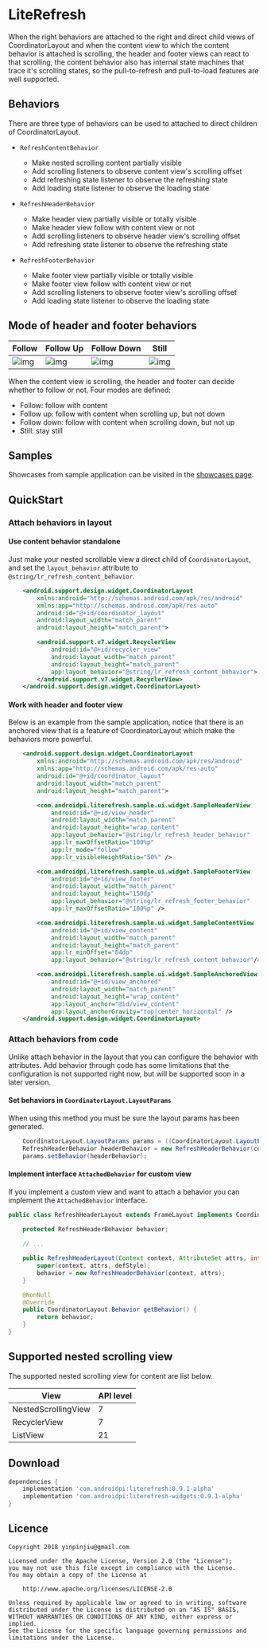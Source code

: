LiteRefresh
=============
When the right behaviors are attached to the right and direct child views of CoordinatorLayout
and when the content view to which the content behavior is attached is scrolling, 
the header and footer views can react to that scrolling, the content behavior also has internal 
state machines that trace it's scrolling states, so the pull-to-refresh and pull-to-load features are 
well supported.

## Behaviors
There are three type of behaviors can be used to attached to direct children of CoordinatorLayout.

- `RefreshContentBehavior`
    + Make nested scrolling content partially visible
    + Add scrolling listeners to observe content view's scrolling offset 
    + Add refreshing state listener to observe the refreshing state
    + Add loading state listener to observe the loading state
    
- `RefreshHeaderBehavior`
    + Make header view partially visible or totally visible
    + Make header view follow with content view or not
    + Add scrolling listeners to observe header view's scrolling offset
    + Add refreshing state listener to observe the refreshing state
    
- `RefreshFooterBehavior`
    + Make footer view partially visible or totally visible
    + Make footer view follow with content view or not
    + Add scrolling listeners to observe footer view's scrolling offset
    + Add loading state listener to observe the loading state

## Mode of header and footer behaviors

Follow | Follow Up | Follow Down | Still
----|----|-----|-----
![img](/docs/images/follow.gif) | ![img](/docs/images/follow_up.gif) | ![img](/docs/images/follow_down.gif) | ![img](/docs/images/still.gif)

When the content view is scrolling, the header and footer can decide whether to follow or not. 
Four modes are defined:

- Follow: follow with content
- Follow up: follow with content when scrolling up, but not down
- Follow down: follow with content when scrolling down, but not up
- Still: stay still
    
## Samples 

Showcases from sample application can be visited in the [showcases page](/docs/showcases.md).
    
## QuickStart
### Attach behaviors in layout
#### Use content behavior standalone
Just make your nested scrollable view a direct child of `CoordinatorLayout`, and set
the `layout_behavior` attribute to `@string/lr_refresh_content_behavior`.

```xml
    <android.support.design.widget.CoordinatorLayout
        xmlns:android="http://schemas.android.com/apk/res/android"
        xmlns:app="http://schemas.android.com/apk/res-auto"
        android:id="@+id/coordinator_layout"
        android:layout_width="match_parent"
        android:layout_height="match_parent">

        <android.support.v7.widget.RecyclerView
            android:id="@+id/recycler_view"
            android:layout_width="match_parent"
            android:layout_height="match_parent"
            app:layout_behavior="@string/lr_refresh_content_behavior">
        </android.support.v7.widget.RecyclerView>
    </android.support.design.widget.CoordinatorLayout>
```

#### Work with header and footer view 

Below is an example from the sample application, notice that there is an anchored view
that is a feature of CoordinatorLayout which make the behaviors more powerful.

```xml
    <android.support.design.widget.CoordinatorLayout
        xmlns:android="http://schemas.android.com/apk/res/android"
        xmlns:app="http://schemas.android.com/apk/res-auto"
        android:id="@+id/coordinator_layout"
        android:layout_width="match_parent"
        android:layout_height="match_parent">

        <com.androidpi.literefresh.sample.ui.widget.SampleHeaderView
            android:id="@+id/view_header"
            android:layout_width="match_parent"
            android:layout_height="wrap_content"
            app:layout_behavior="@string/lr_refresh_header_behavior"
            app:lr_maxOffsetRatio="100%p"
            app:lr_mode="follow"
            app:lr_visibleHeightRatio="50%" />

        <com.androidpi.literefresh.sample.ui.widget.SampleFooterView
            android:id="@+id/view_footer"
            android:layout_width="match_parent"
            android:layout_height="150dp"
            app:layout_behavior="@string/lr_refresh_footer_behavior"
            app:lr_maxOffsetRatio="100%p" />

        <com.androidpi.literefresh.sample.ui.widget.SampleContentView
            android:id="@+id/view_content"
            android:layout_width="match_parent"
            android:layout_height="match_parent"
            app:lr_minOffset="64dp"
            app:layout_behavior="@string/lr_refresh_content_behavior"/>

        <com.androidpi.literefresh.sample.ui.widget.SampleAnchoredView
            android:id="@+id/view_anchored"
            android:layout_width="match_parent"
            android:layout_height="wrap_content"
            app:layout_anchor="@id/view_content"
            app:layout_anchorGravity="top|center_horizontal" />
    </android.support.design.widget.CoordinatorLayout>
```

### Attach behaviors from code
Unlike attach behavior in the layout that you can configure the behavior with attributes.
Add behavior through code has some limitations that the configuration is not supported right now, 
but will be supported soon in a later version.
 
#### Set behaviors in `CoordinatorLayout.LayoutParams`
When using this method you must be sure the layout params has been generated. 

```java
    CoordinatorLayout.LayoutParams params = ((CoordinatorLayout.LayoutParams) getLayoutParams());
    RefreshHeaderBehavior headerBehavior = new RefreshHeaderBehavior(context);
    params.setBehavior(headerBehavior);
```
#### Implement interface `AttachedBehavior` for custom view
If you implement a custom view and want to attach a behavior you can implement the
`AttachedBehavior` interface.

```java
public class RefreshHeaderLayout extends FrameLayout implements CoordinatorLayout.AttachedBehavior{

    protected RefreshHeaderBehavior behavior;
    
    // ...

    public RefreshHeaderLayout(Context context, AttributeSet attrs, int defStyle) {
        super(context, attrs, defStyle);
        behavior = new RefreshHeaderBehavior(context, attrs);
    }

    @NonNull
    @Override
    public CoordinatorLayout.Behavior getBehavior() {
        return behavior;
    }
}
```

## Supported nested scrolling view
The supported nested scrolling view for content are list below.

 View               | API level 
--------------------|-------------------
 NestedScrollingView| 7 
 RecyclerView       | 7
 ListView           | 21

## Download

```gradle
dependencies {
    implementation 'com.androidpi:literefresh:0.9.1-alpha'
    implementation 'com.androidpi:literefresh-widgets:0.9.1-alpha'
}
```

## Licence

    Copyright 2018 yinpinjiu@gmail.com
    
    Licensed under the Apache License, Version 2.0 (the "License");
    you may not use this file except in compliance with the License.
    You may obtain a copy of the License at
    
        http://www.apache.org/licenses/LICENSE-2.0
    
    Unless required by applicable law or agreed to in writing, software
    distributed under the License is distributed on an "AS IS" BASIS,
    WITHOUT WARRANTIES OR CONDITIONS OF ANY KIND, either express or implied.
    See the License for the specific language governing permissions and
    limitations under the License.
